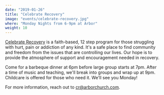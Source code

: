 ```yaml
---
date: "2019-01-26"
title: "Celebrate Recovery"
image: "events/celebrate-recovery.jpg"
where: "Monday Nights from 6-9pm at Arbor"
weight: 10
---
```


[Celebrate Recovery](https://www.celebraterecovery.com/) is a faith-based, 12 step program for those struggling with hurt, pain or addiction of any kind. It's a safe place to find community and freedom from the issues that are controlling our lives. Our hope is to provide the atmosphere of support and encouragement needed in recovery.

Come for a barbeque dinner at 6pm before large group starts at 7pm. After a time of music and teaching, we'll break into groups and wrap up at 9pm. Childcare is offered for those who need it. We'll see you Monday!

For more information, reach out to cr@arborchurch.com. 

